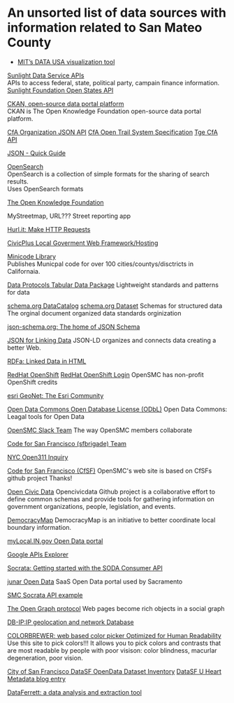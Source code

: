 # An unsorted list of data sources with information related to San Mateo County

* [MIT’s DATA USA visualization tool](http://datausa.io/)

[Sunlight Data Service APIs](https://sunlightfoundation.com/api/)  
APIs to access federal, state, political party, campain finance information.
[Sunlight Foundation Open States API](https://sunlightlabs.github.io/openstates-api/)

[CKAN, open-source data portal platform](http://ckan.org/)  
  CKAN is The Open Knowledge Foundation open-source data portal platform.

[CfA Organization JSON API](https://codeforamerica.org/api/organizations)
[CfA Open Trail System Specification](https://www.codeforamerica.org/specifications/trails/spec.html)
[Tge CfA API](https://codeforamerica.org/api/)

[JSON - Quick Guide](http://www.tutorialspoint.com/json/json_quick_guide.htm)

[OpenSearch](http://www.opensearch.org/Home)  
  OpenSearch is a collection of simple formats for the sharing of search results.  
  Uses OpenSearch formats

[The Open Knowledge Foundation](https://okfn.org/)

MyStreetmap, URL???
Street reporting app

[Hurl.it: Make HTTP Requests](https://www.hurl.it/)

[CivicPlus Local Goverment Web Framework/Hosting](http://www.civicplus.com/)

[Minicode Library](https://www2.municode.com/library/ca)  
  Publishes Municpal code for over 100 cities/countys/disctricts in Californaia.

[Data Protocols Tabular Data Package](http://dataprotocols.org/tabular-data-package/)
  Lightweight standards and patterns for data

[schema.org DataCatalog](https://schema.org/DataCatalog)
[schema.org Dataset](https://schema.org/Dataset)
  Schemas for structured data
  The orginal document organized data standards orginization

[json-schema.org: The home of JSON Schema](http://json-schema.org/)

[JSON for Linking Data](http://json-ld.org/)
  JSON-LD organizes and connects data  creating a better Web.

[RDFa: Linked Data in HTML](http://rdfa.info/)

[RedHat OpenShift](https://openshift.redhat.com/)
[RedHat OpenShift Login](https://openshift.redhat.com/app/login)
  OpenSMC has non-profit OpenShift credits

[esri GeoNet: The Esri Community](https://geonet.esri.com/welcome)

[Open Data Commons Open Database License (ODbL)](http://opendatacommons.org/licenses/odbl/)
  Open Data Commons: Leagal tools for Open Data

[OpenSMC Slack Team](https://opensmc.slack.com/)
  The way OpenSMC members collaborate

[Code for San Francisco (sfbrigade) Team](https://sfbrigade.slack.com/)

[NYC Open311 Inquiry](https://developer.cityofnewyork.us/api/open311-inquiry)

[Code for San Francisco (CfSF)](http://codeforsanfrancisco.org/)
  OpenSMC's web site is based on CfSFs github project
  Thanks!

[Open Civic Data](http://docs.opencivicdata.org/en/latest/)
  Opencivicdata Github project is a collaborative effort to define common schemas and provide tools for gathering information on government organizations, people, legislation, and events.

[DemocracyMap](http://www.democracymap.org/)
  DemocracyMap is an initiative to better coordinate local boundary information.

[myLocal.IN.gov Open Data portal](http://www.in.gov/core/mylocal/)

[Google APIs Explorer](https://developers.google.com/apis-explorer/#p/)


[Socrata: Getting started with the SODA Consumer API](https://dev.socrata.com/consumers/getting-started.html)

[junar Open Data](http://junar.com)
SaaS Open Data portal used by Sacramento

[SMC Socrata API example](http://api.us.socrata.com/api/catalog/v1?domains=data.smcgov.org)

[The Open Graph protocol](http://opengraphprotocol.org/)
Web pages become rich objects in a social graph

[DB-IP:IP geolocation and network Database](https://db-ip.com/)

[COLORBREWER: web based color picker Optimized for Human Readability](http://colorbrewer2.org/)
Use this site to pick colors!!!
It allows you to pick colors and contrasts that are most readable by people with poor visison: color blindness, macurlar degeneration, poor vision.

[City of San Francisco DataSF OpenData Dataset Inventory](https://data.sfgov.org/City-Management-and-Ethics/Dataset-Inventory/y8fp-fbf5)
[DataSF U Heart Metadata blog entry](https://datasf.org/blog/u-heart-metadata/)

[DataFerrett: a data analysis and extraction tool](http://dataferrett.census.gov/)

